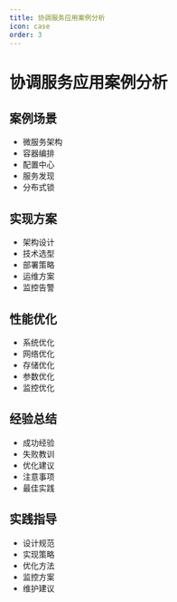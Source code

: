 ```yaml
---
title: 协调服务应用案例分析
icon: case
order: 3
---
```


# 协调服务应用案例分析

## 案例场景
- 微服务架构
- 容器编排
- 配置中心
- 服务发现
- 分布式锁

## 实现方案
- 架构设计
- 技术选型
- 部署策略
- 运维方案
- 监控告警

## 性能优化
- 系统优化
- 网络优化
- 存储优化
- 参数优化
- 监控优化

## 经验总结
- 成功经验
- 失败教训
- 优化建议
- 注意事项
- 最佳实践

## 实践指导
- 设计规范
- 实现策略
- 优化方法
- 监控方案
- 维护建议
